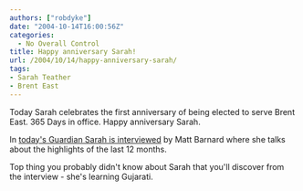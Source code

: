 ```yaml
---
authors: ["robdyke"]
date: "2004-10-14T16:00:56Z"
categories:
  - No Overall Control
title: Happy anniversary Sarah!
url: /2004/10/14/happy-anniversary-sarah/
tags:
- Sarah Teather
- Brent East
---
```

Today Sarah celebrates the first anniversary of being elected to serve Brent East. 365 Days in office. Happy anniversary Sarah.

In [today's Guardian Sarah is interviewed](http://politics.guardian.co.uk/libdems/story/0,9061,1326510,00.html) by Matt Barnard where she talks about the highlights of the last 12 months.

Top thing you probably didn't know about Sarah that you'll discover from the interview - she's learning Gujarati.